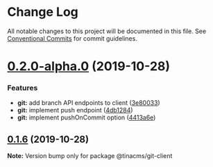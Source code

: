 # Change Log

All notable changes to this project will be documented in this file.
See [Conventional Commits](https://conventionalcommits.org) for commit guidelines.

# [0.2.0-alpha.0](https://github.com/tinacms/tinacms/compare/@tinacms/git-client@0.1.6-alpha.0...@tinacms/git-client@0.2.0-alpha.0) (2019-10-28)


### Features

* **git:** add branch API endpoints to client ([3e80033](https://github.com/tinacms/tinacms/commit/3e80033))
* **git:** implement push endpoint ([4db1284](https://github.com/tinacms/tinacms/commit/4db1284))
* **git:** implement pushOnCommit option ([4413a6e](https://github.com/tinacms/tinacms/commit/4413a6e))





## [0.1.6](https://github.com/tinacms/tinacms/compare/@tinacms/git-client@0.1.6-alpha.0...@tinacms/git-client@0.1.6) (2019-10-28)

**Note:** Version bump only for package @tinacms/git-client
